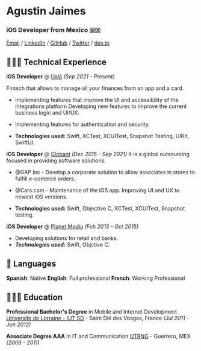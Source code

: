 # Agustin Jaimes

### iOS Developer from Mexico 🇲🇽

[Email](mailto:tidane@gmail.com) / [LinkedIn](https://www.linkedin.com/in/agustinjaimes/) / [GitHub](https://github.com/agusjava/) / [Twitter](https://twitter.com/agusjava08/) / [dev.to](https://dev.to/)

## 👩🏼‍💻 Technical Experience

**iOS Developer** @ [Ualá](https://ua.la/) _(Sep 2021 - Present)_

Fintech that allows to manage all your finances from an app and a card. 
  - Implementing features that improve the UI and accessibility of the integrations platform Developing new features to improve the current business logic and UI/UX. 
  - Implementing features for authentication and security.

  - **Technologies used:** Swift, XCTest, XCUITest, Snapshot Testing, UIKit, SwiftUI.

**iOS Developer** @ [Globant](http://globant.com/) _(Dec 2015 - Sep 2021)_
It is a global outsourcing focused in providing software solutions.
  - @GAP Inc - Develop a corporate solution to allow associates in stores to fulfill e-comerce orders. 
  - @Cars.com - Maintenance of the iOS app. Improving UI and UX to newest iOS versions.

  - **Technologies used:** Swift, Objective C, XCTest, XCUITest, Snapshot testing.

**iOS Developer** @ [Planet Media](https://www.planetmedia.com.mx) _(Feb 2013 - Oct 2015)_
  - Developing solutions for retail and banks.
  - **_Technologies used:_** Swift, Objctive C.

## 💬 Languages

**Spanish**: Native
**English**: Full professional
**French**: Working Professional

## 👩🏼‍🎓 Education

**Professional Bachelor's Degree** in Mobile and Internet Development
[Université de Lorraine - IUT SD](https://iutsd.univ-lorraine.fr/lp-amio/) - Saint Dié des Vosges, France _(Jul 2011 - Jun 2012)_

**Associate Degree AAA** in IT and Communication
[UTRNG](http://utrng.edu.mx/) - Guerrero, MEX _(2009 - 2011)_

